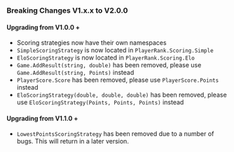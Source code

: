 ### Breaking Changes V1.x.x to V2.0.0

#### Upgrading from V1.0.0 +

- Scoring strategies now have their own namespaces
 - `SimpleScoringStrategy` is now located in `PlayerRank.Scoring.Simple`
 - `EloScoringStrategy` is now located in `PlayerRank.Scoring.Elo`
- `Game.AddResult(string, double)` has been removed, please use `Game.AddResult(string, Points)` instead
- `PlayerScore.Score` has been removed, please use `PlayerScore.Points` instead
- `EloScoringStrategy(double, double, double)` has been removed, please use `EloScoringStrategy(Points, Points, Points)` instead

#### Upgrading from V1.1.0 +

- `LowestPointsScoringStrategy` has been removed due to a number of bugs. This will return in a later version.